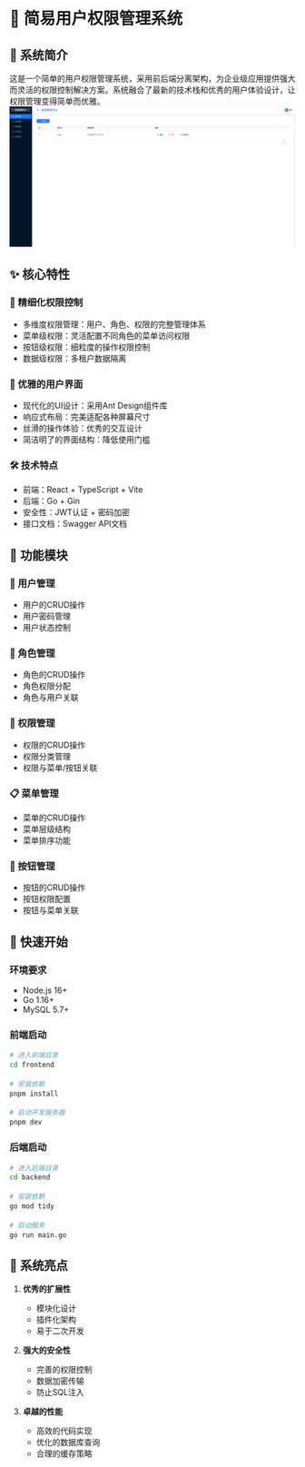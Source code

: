 # 🚀 简易用户权限管理系统

## 🌟 系统简介

这是一个简单的用户权限管理系统，采用前后端分离架构，为企业级应用提供强大而灵活的权限控制解决方案。系统融合了最新的技术栈和优秀的用户体验设计，让权限管理变得简单而优雅。
![img.png](img.png)

## ✨ 核心特性

### 🎯 精细化权限控制
- 多维度权限管理：用户、角色、权限的完整管理体系
- 菜单级权限：灵活配置不同角色的菜单访问权限
- 按钮级权限：细粒度的操作权限控制
- 数据级权限：多租户数据隔离

### 🎨 优雅的用户界面
- 现代化的UI设计：采用Ant Design组件库
- 响应式布局：完美适配各种屏幕尺寸
- 丝滑的操作体验：优秀的交互设计
- 简洁明了的界面结构：降低使用门槛

### 🛠 技术特点
- 前端：React + TypeScript + Vite
- 后端：Go + Gin
- 安全性：JWT认证 + 密码加密
- 接口文档：Swagger API文档

## 🎉 功能模块

### 👥 用户管理
- 用户的CRUD操作
- 用户密码管理
- 用户状态控制

### 👑 角色管理
- 角色的CRUD操作
- 角色权限分配
- 角色与用户关联

### 🔑 权限管理
- 权限的CRUD操作
- 权限分类管理
- 权限与菜单/按钮关联

### 📋 菜单管理
- 菜单的CRUD操作
- 菜单层级结构
- 菜单排序功能

### 🔘 按钮管理
- 按钮的CRUD操作
- 按钮权限配置
- 按钮与菜单关联

## 🚀 快速开始

### 环境要求
- Node.js 16+
- Go 1.16+
- MySQL 5.7+

### 前端启动
```bash
# 进入前端目录
cd frontend

# 安装依赖
pnpm install

# 启动开发服务器
pnpm dev
```

### 后端启动
```bash
# 进入后端目录
cd backend

# 安装依赖
go mod tidy

# 启动服务
go run main.go
```

## 🎯 系统亮点

1. **优秀的扩展性**
   - 模块化设计
   - 插件化架构
   - 易于二次开发

2. **强大的安全性**
   - 完善的权限控制
   - 数据加密传输
   - 防止SQL注入

3. **卓越的性能**
   - 高效的代码实现
   - 优化的数据库查询
   - 合理的缓存策略

